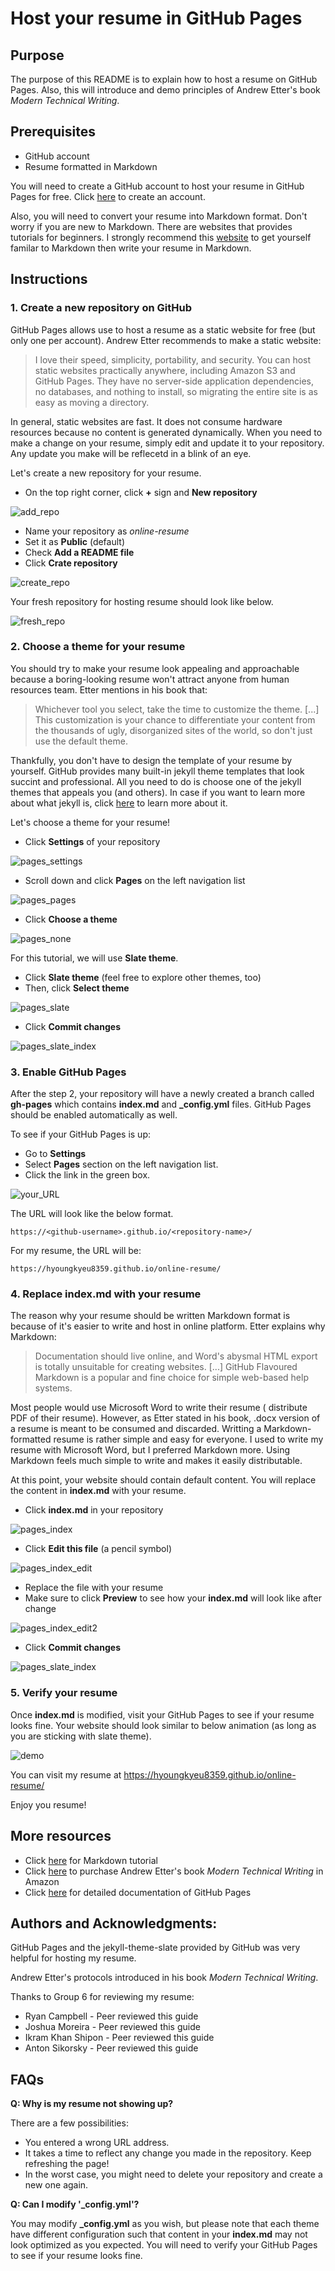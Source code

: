 # Host your resume in GitHub Pages

## Purpose
The purpose of this README is to explain how to host a resume on GitHub Pages. Also, this will introduce and demo principles of Andrew Etter's book _Modern Technical Writing_.

## Prerequisites
- GitHub account
- Resume formatted in Markdown

You will need to create a GitHub account to host your resume in GitHub Pages for free. Click [here](https://github.com/) to create an account.

Also, you will need to convert your resume into Markdown format. Don't worry if you are new to Markdown. There are websites that provides tutorials for beginners. I strongly recommend this [website](https://www.markdowntutorial.com/) to get yourself familar to Markdown then write your resume in Markdown.

## Instructions

### 1. Create a new repository on GitHub

GitHub Pages allows use to host a resume as a static website for free (but only one per account). Andrew Etter recommends to make a static website:

> I love their speed, simplicity, portability, and security. You can host static websites practically anywhere, including Amazon S3 and GitHub Pages. They have no server-side application dependencies, no databases, and nothing to install, so migrating the entire site is as easy as moving a directory.

In general, static websites are fast. It does not consume hardware resources because no content is generated dynamically. 
When you need to make a change on your resume, simply edit and update it to your repository. Any update you make will be reflecetd in a blink of an eye. 

Let's create a new repository for your resume.

- On the top right corner, click **+** sign and **New repository**

![add_repo](./images/github_add_repo.PNG)

- Name your repository as _online-resume_
- Set it as **Public** (default)
- Check **Add a README file**
- Click **Crate repository**

![create_repo](./images/github_create_repo.PNG)

Your fresh repository for hosting resume should look like below.

![fresh_repo](./images/github_fresh_repo.PNG)

### 2. Choose a theme for your resume

You should try to make your resume look appealing and approachable because a boring-looking resume won't attract anyone from human resources team. Etter mentions in his book that:

> Whichever tool you select, take the time to customize the theme. [...] This customization is your chance to differentiate your content from the thousands of ugly, disorganized sites of the world, so don't just use the default theme.

Thankfully, you don't have to design the template of your resume by yourself. GitHub provides many built-in jekyll theme templates that look succint and professional. All you need to do is choose one of the jekyll themes that appeals you (and others). In case if you want to learn more about what jekyll is, click [here](https://jekyllrb.com/) to learn more about it.

Let's choose a theme for your resume!

- Click **Settings** of your repository

![pages_settings](./images/github_pages_settings.PNG)

- Scroll down and click **Pages** on the left navigation list

![pages_pages](./images/github_pages_pages.PNG)

- Click **Choose a theme**

![pages_none](./images/github_pages_none.PNG)

For this tutorial, we will use **Slate theme**.

- Click **Slate theme** (feel free to explore other themes, too)
- Then, click **Select theme**

![pages_slate](./images/github_pages_slate.PNG)

- Click **Commit changes**

![pages_slate_index](./images/github_pages_slate_index.PNG)


### 3. Enable GitHub Pages

After the step 2, your repository will have a newly created a branch called **gh-pages** which contains **index.md** and **_config.yml** files. GitHub Pages should be enabled automatically as well.

To see if your GitHub Pages is up:
- Go to **Settings**
- Select **Pages** section on the left navigation list. 
- Click the link in the green box. 

![your_URL](./images/github_pages_URL.PNG)

The URL will look like the below format.

```
https://<github-username>.github.io/<repository-name>/
```

For my resume, the URL will be:
```
https://hyoungkyeu8359.github.io/online-resume/
```

### 4. Replace index.md with your resume

The reason why your resume should be written Markdown format is because of it's easier to write and host in online platform. Etter explains why Markdown:

> Documentation should live online, and Word's abysmal HTML export is totally unsuitable for creating websites. [...] GitHub Flavoured Markdown is a popular and fine choice for simple web-based help systems.

Most people would use Microsoft Word to write their resume ( distribute PDF of their resume). However, as Etter stated in his book, .docx version of a resume is meant to be consumed and discarded. Writting a Markdown-formatted resume is rather simple and easy for everyone. I used to write my resume with Microsoft Word, but I preferred Markdown more. Using Markdown feels much simple to write and makes it easily distributable.

At this point, your website should contain default content. You will replace the content in **index.md** with your resume.

- Click **index.md** in your repository

![pages_index](./images/github_index.PNG)

- Click **Edit this file** (a pencil symbol)

![pages_index_edit](./images/github_index_edit.PNG)

- Replace the file with your resume
- Make sure to click **Preview** to see how your **index.md** will look like after change

![pages_index_edit2](./images/github_index_edit2.PNG)

- Click **Commit changes**

![pages_slate_index](./images/github_pages_slate_index.PNG)

### 5. Verify your resume

Once **index.md** is modified, visit your GitHub Pages to see if your resume looks fine. Your website should look similar to below animation (as long as you are sticking with slate theme).

![demo](./images/demo.gif)

You can visit my resume at https://hyoungkyeu8359.github.io/online-resume/

Enjoy you resume!

## More resources

- Click [here](https://www.markdowntutorial.com/) for Markdown tutorial
- Click [here](https://www.amazon.ca/Modern-Technical-Writing-Introduction-Documentation-ebook/dp/B01A2QL9SS) to purchase Andrew Etter's book _Modern Technical Writing_ in Amazon
- Click [here](https://docs.github.com/en/pages/getting-started-with-github-pages/about-github-pages) for detailed documentation of GitHub Pages

## Authors and Acknowledgments:

GitHub Pages and the jekyll-theme-slate provided by GitHub was very helpful for hosting my resume.

Andrew Etter's protocols introduced in his book _Modern Technical Writing_.

Thanks to Group 6 for reviewing my resume:
- Ryan Campbell - Peer reviewed this guide
- Joshua Moreira - Peer reviewed this guide
- Ikram Khan Shipon - Peer reviewed this guide
- Anton Sikorsky - Peer reviewed this guide

## FAQs 

**Q: Why is my resume not showing up?**

There are a few possibilities:
- You entered a wrong URL address.
- It takes a time to reflect any change you made in the repository. Keep refreshing the page!
- In the worst case, you might need to delete your repository and create a new one again.

**Q: Can I modify '_config.yml'?**

You may modify **_config.yml** as you wish, but please note that each theme have different configuration such that content in your **index.md** may not look optimized as you expected. You will need to verify your GitHub Pages to see if your resume looks fine.
